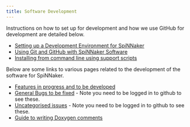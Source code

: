 ```yaml
---
title: Software Development
---
```


Instructions on how to set up for development and how we use GitHub for development are detailed below.

 * [Setting up a Development Environment for SpiNNaker](devenv.html)
 * [Using Git and GitHub with SpiNNaker Software](gituse.html)
 * [Installing from command line using support scripts](gitinstall.html)

Below are some links to various pages related to the development of the software for SpiNNaker.

 * [Features in progress and to be developed](features.html)
 * [General Bugs to be fixed](https://github.com/issues?q=is%3Aopen+is%3Aissue+label%3Abug+user%3ASpiNNakerManchester+no%3Amilestone) - Note you need to be logged in to github to see these.
 * [Uncategorised issues](https://github.com/issues?q=is%3Aopen+user%3ASpiNNakerManchester+no%3Amilestone+-label%3Abug+is%3Aissue) - Note you need to be logged in to github to see these.
 * [Guide to writing Doxygen comments](documenting_c.html)
